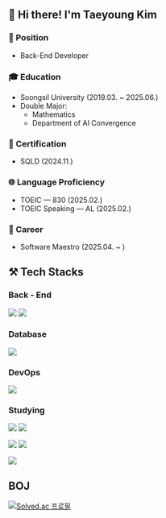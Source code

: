 ## 👋 Hi there! I'm Taeyoung Kim

### 💼 Position
- Back-End Developer

### 🎓 Education
- Soongsil University (2019.03. ~ 2025.06.)
- Double Major:
  - Mathematics
  - Department of AI Convergence

### 📜 Certification
- SQLD (2024.11.)

### 🌐 Language Proficiency
- TOEIC — 830 (2025.02.)
- TOEIC Speaking — AL (2025.02.)

### 🧩 Career
- Software Maestro (2025.04. ~ )

## ⚒️ Tech Stacks
### Back - End
<img src="https://img.shields.io/badge/java-%23007396.svg?&style=for-the-badge&logo=java&logoColor=white" /> <img src="https://img.shields.io/badge/springboot-6DB33F.svg?&style=for-the-badge&logo=springboot&logoColor=white" />

### Database
<img src="https://img.shields.io/badge/mysql-%234479A1.svg?&style=for-the-badge&logo=mysql&logoColor=white" />

### DevOps
<img src="https://img.shields.io/badge/github-%23181717.svg?&style=for-the-badge&logo=github&logoColor=white" />

### Studying
<img src="https://img.shields.io/badge/javascript-%23F7DF1E.svg?&style=for-the-badge&logo=javascript&logoColor=black" /> 	<img src="https://img.shields.io/badge/node.js-%23339933.svg?&style=for-the-badge&logo=node.js&logoColor=white" />

<img src="https://img.shields.io/badge/python-%233776AB.svg?&style=for-the-badge&logo=python&logoColor=white" /> 	<img src="https://img.shields.io/badge/flask-%23000000.svg?&style=for-the-badge&logo=flask&logoColor=white" />

<img src="https://img.shields.io/badge/docker-%232496ED.svg?&style=for-the-badge&logo=docker&logoColor=white" />

## BOJ
[![Solved.ac
프로필](http://mazassumnida.wtf/api/v2/generate_badge?boj=legends0427)](https://solved.ac/legends0427)

